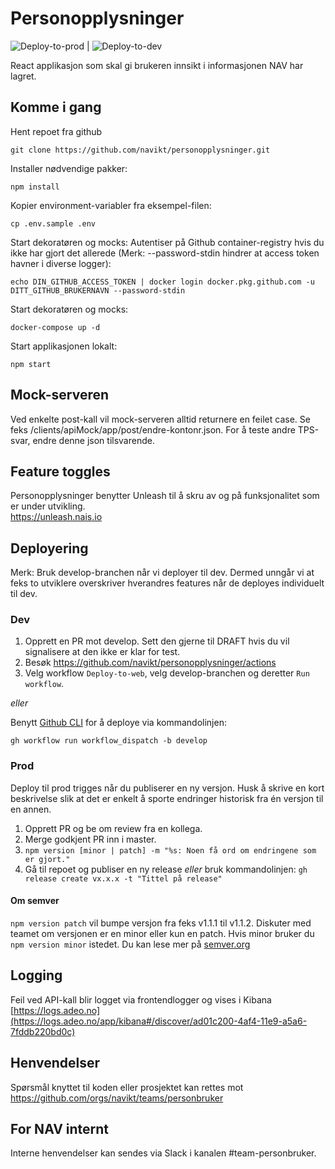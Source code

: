 # Personopplysninger

![Deploy-to-prod](https://github.com/navikt/personopplysninger/workflows/Deploy-to-prod/badge.svg) | ![Deploy-to-dev](https://github.com/navikt/personopplysninger/workflows/Deploy-to-dev/badge.svg)

React applikasjon som skal gi brukeren innsikt i informasjonen NAV har lagret.

## Komme i gang

Hent repoet fra github

`git clone https://github.com/navikt/personopplysninger.git`

Installer nødvendige pakker:

`npm install`

Kopier environment-variabler fra eksempel-filen:

```
cp .env.sample .env
```

Start dekoratøren og mocks:
Autentiser på Github container-registry hvis du ikke har gjort det allerede
(Merk: --password-stdin hindrer at access token havner i diverse logger):

`echo DIN_GITHUB_ACCESS_TOKEN | docker login docker.pkg.github.com -u DITT_GITHUB_BRUKERNAVN --password-stdin`

Start dekoratøren og mocks:

`docker-compose up -d`

Start applikasjonen lokalt:

`npm start`

## Mock-serveren

Ved enkelte post-kall vil mock-serveren alltid returnere en feilet case. Se feks /clients/apiMock/app/post/endre-kontonr.json. For å teste andre TPS-svar, endre denne json tilsvarende.

## Feature toggles

Personopplysninger benytter Unleash til å skru av og på funksjonalitet som er under utvikling.<br>
https://unleash.nais.io

## Deployering

Merk: Bruk develop-branchen når vi deployer til dev. Dermed unngår vi at feks to utviklere overskriver hverandres features når de deployes individuelt til dev.

### Dev

1. Opprett en PR mot develop. Sett den gjerne til DRAFT hvis du vil signalisere at den ikke er klar for test.
2. Besøk https://github.com/navikt/personopplysninger/actions
3. Velg workflow `Deploy-to-web`, velg develop-branchen og deretter `Run workflow`.

_eller_

Benytt [Github CLI](https://cli.github.com/) for å deploye via kommandolinjen:

`gh workflow run workflow_dispatch -b develop`

### Prod

Deploy til prod trigges når du publiserer en ny versjon. Husk å skrive en kort beskrivelse slik at det er enkelt å sporte endringer historisk fra én versjon til en annen.

1. Opprett PR og be om review fra en kollega.
2. Merge godkjent PR inn i master.
3. `npm version [minor | patch] -m "%s: Noen få ord om endringene som er gjort."`
4. Gå til repoet og publiser en ny release _eller_ bruk kommandolinjen: `gh release create vx.x.x -t "Tittel på release"`

#### Om semver

`npm version patch` vil bumpe versjon fra feks v1.1.1 til v1.1.2. Diskuter med teamet om versjonen er en minor eller kun en patch. Hvis minor bruker du `npm version minor` istedet. Du kan lese mer på [semver.org](https://semver.org/)

## Logging

Feil ved API-kall blir logget via frontendlogger og vises i Kibana<br>
[https://logs.adeo.no](https://logs.adeo.no/app/kibana#/discover/ad01c200-4af4-11e9-a5a6-7fddb220bd0c)

## Henvendelser

Spørsmål knyttet til koden eller prosjektet kan rettes mot https://github.com/orgs/navikt/teams/personbruker

## For NAV internt

Interne henvendelser kan sendes via Slack i kanalen #team-personbruker.
